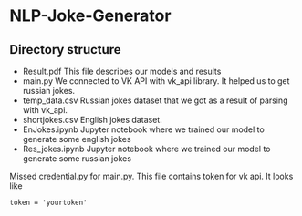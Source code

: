 # NLP-Joke-Generator

## Directory structure
* Result.pdf
This file describes our models and results
* main.py
We connected to VK API with vk_api library. It helped us to get russian jokes.
* temp_data.csv
Russian jokes dataset that we got as a result of parsing with vk_api.
* shortjokes.csv
English jokes dataset.
* EnJokes.ipynb
Jupyter notebook where we trained our model to generate some english jokes
* Res_jokes.ipynb
Jupyter notebook where we trained our model to generate some russian jokes



Missed credential.py for main.py. This file contains token for vk api. It looks like
```
token = 'yourtoken'
```
